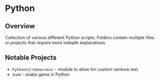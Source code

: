 # Python
## Overview
Collection of various different Python scripts. Folders contain multiple files or projects that require more indepth explanations.
## Notable Projects
- `PythonColrGenerator` - module to allow for custom rainbow text
- `Snek` - snake game in Python

